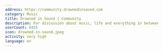 ```yaml
---
address: https://community.drownedinsound.com
category: Music
title: Drowned in Sound | Community
description: For discussion about music, life and everything in between.
userCount: 6425
icon: drowned-in-sound.jpeg
activity: very high
language: en
---
```

